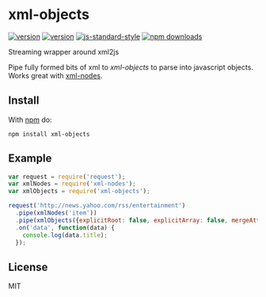 # xml-objects

[![version](https://img.shields.io/travis/timhudson/xml-objects.svg?style=flat-square)](https://travis-ci.org/timhudson/xml-objects)
[![version](https://img.shields.io/npm/v/xml-objects.svg?style=flat-square)](https://www.npmjs.com/package/xml-objects)
[![js-standard-style](https://img.shields.io/badge/code%20style-standard-brightgreen.svg?style=flat-square)](https://github.com/feross/standard)
[![npm downloads](https://img.shields.io/npm/dm/xml-objects.svg?style=flat-square)](https://www.npmjs.com/package/xml-objects)

Streaming wrapper around xml2js

Pipe fully formed bits of xml to _xml-objects_ to parse into javascript objects. Works great with [xml-nodes](https://github.com/timhudson/xml-nodes).

## Install

With [npm](https://npmjs.org/) do:

```
npm install xml-objects
```

## Example

```javascript
var request = require('request');
var xmlNodes = require('xml-nodes');
var xmlObjects = require('xml-objects');

request('http://news.yahoo.com/rss/entertainment')
  .pipe(xmlNodes('item'))
  .pipe(xmlObjects({explicitRoot: false, explicitArray: false, mergeAttrs: true}))
  .on('data', function(data) {
    console.log(data.title);
  });
```

## License

MIT
